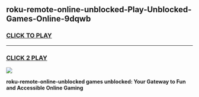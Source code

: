
## roku-remote-online-unblocked-Play-Unblocked-Games-Online-9dqwb
<h3>
<a href="https://premium76.site?title=roku-remote-online-unblocked&ref=25A">CLICK TO PLAY</a></h3>
<hr>

<h3>
<a href="https://premium76.site?title=roku-remote-online-unblocked&ref=25A">CLICK 2 PLAY</a>
  
</h3>

<a href="https://premium76.site?title=roku-remote-online-unblocked&ref=25A"><img src="https://clearcache.store/games.png"></a>


**roku-remote-online-unblocked games unblocked: Your Gateway to Fun and Accessible Online Gaming**
